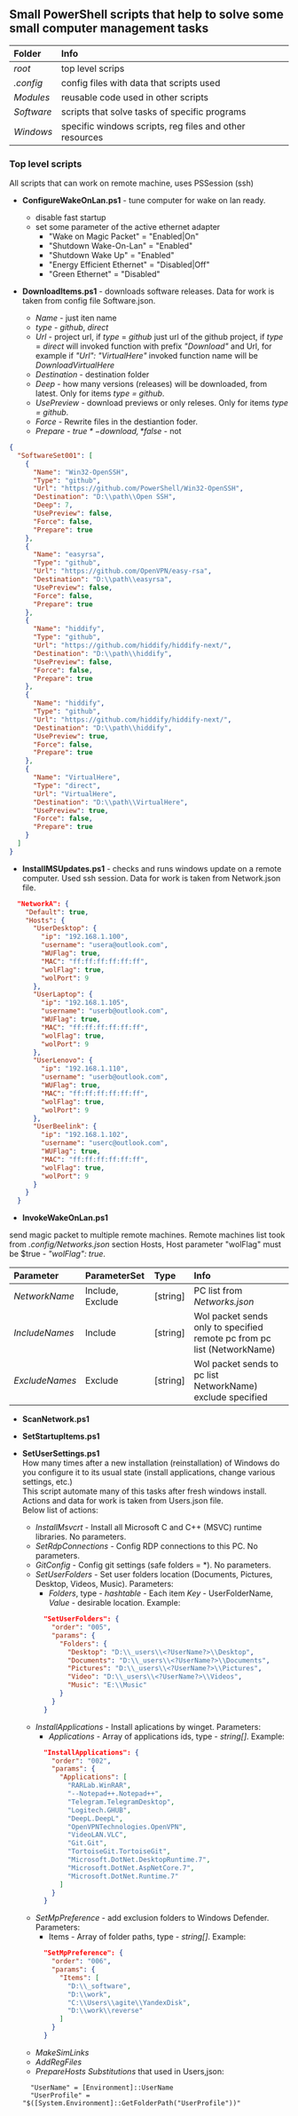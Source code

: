 ## Small PowerShell scripts that help to solve some small computer management tasks

| Folder   | Info   |
| :--------| :------|
| *root*     | top level scrips                                           |
| *.config*  | config files with data that scripts used                   |
| *Modules*  | reusable code used in other scripts                        |
| *Software* | scripts that solve tasks of specific programs              |
| *Windows*  | specific windows scripts, reg files and other resources    |

### Top level scripts

All scripts that can work on remote machine, uses PSSession (ssh)

- **ConfigureWakeOnLan.ps1** - tune computer for wake on lan ready.
  - disable fast startup
  - set some parameter of the active ethernet adapter
    - "Wake on Magic Packet"      = "Enabled|On"
    - "Shutdown Wake-On-Lan"      = "Enabled"
    - "Shutdown Wake Up"          = "Enabled"
    - "Energy Efficient Ethernet" = "Disabled|Off"
    - "Green Ethernet"            = "Disabled"
  
- **DownloadItems.ps1** - downloads software releases. Data for work is taken from config file Software.json.
  - *Name* - just iten name
  - *type* - *github*, *direct*
  - *Url* - project url, if *type* = *github* just url of the github project, if *type* = *direct* will invoked function with prefix *"Download"* and Url, for example if *"Url": "VirtualHere"* invoked function name will be *DownloadVirtualHere*
  - *Destination* - destination folder
  - *Deep* - how many versions (releases) will be downloaded, from latest. Only for items *type = github*.
  - *UsePreview* - download previews or only releses.  Only for items *type = github*.
  - *Force* - Rewrite files in the destiantion foder.
  - *Prepare* - *$true* - download, *$false* - not
```json
{
  "SoftwareSet001": [
    {
      "Name": "Win32-OpenSSH",
      "Type": "github",
      "Url": "https://github.com/PowerShell/Win32-OpenSSH",
      "Destination": "D:\\path\\Open SSH",
      "Deep": 7,
      "UsePreview": false,
      "Force": false,
      "Prepare": true
    },
    {
      "Name": "easyrsa",
      "Type": "github",
      "Url": "https://github.com/OpenVPN/easy-rsa",
      "Destination": "D:\\path\\easyrsa",
      "UsePreview": false,
      "Force": false,
      "Prepare": true
    },
    {
      "Name": "hiddify",
      "Type": "github",
      "Url": "https://github.com/hiddify/hiddify-next/",
      "Destination": "D:\\path\\hiddify",
      "UsePreview": false,
      "Force": false,
      "Prepare": true
    },
    {
      "Name": "hiddify",
      "Type": "github",
      "Url": "https://github.com/hiddify/hiddify-next/",
      "Destination": "D:\\path\\hiddify",
      "UsePreview": true,
      "Force": false,
      "Prepare": true
    },
    {
      "Name": "VirtualHere",
      "Type": "direct",
      "Url": "VirtualHere",
      "Destination": "D:\\path\\VirtualHere",
      "UsePreview": true,
      "Force": false,
      "Prepare": true
    }
  ]
}
```

- **InstallMSUpdates.ps1** -  checks and runs windows update on a remote computer. Used ssh session. Data for work is taken from Network.json file.

```json
  "NetworkA": {
    "Default": true,
    "Hosts": {
      "UserDesktop": {
        "ip": "192.168.1.100",
        "username": "usera@outlook.com",
        "WUFlag": true,
        "MAC": "ff:ff:ff:ff:ff:ff",
        "wolFlag": true,
        "wolPort": 9
      },
      "UserLaptop": {
        "ip": "192.168.1.105",
        "username": "userb@outlook.com",
        "WUFlag": true,
        "MAC": "ff:ff:ff:ff:ff:ff",
        "wolFlag": true,
        "wolPort": 9
      },
      "UserLenovo": {
        "ip": "192.168.1.110",
        "username": "userb@outlook.com",
        "WUFlag": true,
        "MAC": "ff:ff:ff:ff:ff:ff",
        "wolFlag": true,
        "wolPort": 9
      },
      "UserBeelink": {
        "ip": "192.168.1.102",
        "username": "userc@outlook.com",
        "WUFlag": true,
        "MAC": "ff:ff:ff:ff:ff:ff",
        "wolFlag": true,
        "wolPort": 9
      }
    }
  }
```

- **InvokeWakeOnLan.ps1**

send magic packet to multiple remote machines. Remote machines list took from *.config/Networks.json* section Hosts, Host parameter "wolFlag" must be $true - *"wolFlag": true*.

| Parameter  | ParameterSet | Type | Info   |
| :--------| :------| :------| :------|
| *NetworkName*  | Include, Exclude | [string] | PC list from *Networks.json*  |
| *IncludeNames* | Include | [string] | Wol packet sends only to specified remote pc from pc list (NetworkName) |
| *ExcludeNames* | Exclude | [string] | Wol packet sends to pc list NetworkName) exclude specified  |

- **ScanNetwork.ps1**

- **SetStartupItems.ps1**

- **SetUserSettings.ps1**  
 How many times after a new installation (reinstallation) of Windows do you configure it to its usual state (install applications, change various settings, etc.)  
 This script automate many of this tasks after fresh windows install.
 Actions and data  for work is taken from Users.json file.  
 Below list of actions:
  - *InstallMsvcrt* - Install all Microsoft C and C++ (MSVC) runtime libraries. No parameters.
  - *SetRdpConnections* - Config RDP connections to this PC.  No parameters.
  - *GitConfig* - Config git settings (safe folders = *).  No parameters.
  - *SetUserFolders* - Set user folders location (Documents, Pictures, Desktop, Videos, Music).  Parameters:
    - *Folders*, type - *hashtable* - Each item *Key* - UserFolderName, *Value* - desirable location.  Example:
    ```json
      "SetUserFolders": {
        "order": "005",
        "params": {
          "Folders": {
            "Desktop": "D:\\_users\\<?UserName?>\\Desktop",
            "Documents": "D:\\_users\\<?UserName?>\\Documents",
            "Pictures": "D:\\_users\\<?UserName?>\\Pictures",
            "Video": "D:\\_users\\<?UserName?>\\Videos",
            "Music": "E:\\Music"
          }
        }
      }  
    ```
  - *InstallApplications*  - Install aplications by winget. Parameters:
    - *Applications* - Array of applications ids, type - *string[]*. Example:
    ```json
      "InstallApplications": {
        "order": "002",
        "params": {
          "Applications": [
            "RARLab.WinRAR",
            "--Notepad++.Notepad++",
            "Telegram.TelegramDesktop",
            "Logitech.GHUB",
            "DeepL.DeepL",
            "OpenVPNTechnologies.OpenVPN",
            "VideoLAN.VLC",
            "Git.Git",
            "TortoiseGit.TortoiseGit",
            "Microsoft.DotNet.DesktopRuntime.7",
            "Microsoft.DotNet.AspNetCore.7",
            "Microsoft.DotNet.Runtime.7"
          ]
        }
      }   
    ```
  - *SetMpPreference* - add exclusion folders to Windows Defender.  Parameters:
    - Items - Array of folder paths, type - *string[]*. Example:
    ```json
      "SetMpPreference": {
        "order": "006",
        "params": {
          "Items": [
            "D:\\_software",
            "D:\\work",
            "C:\\Users\\agite\\YandexDisk",
            "D:\\work\\reverse"
          ]
        }
      }
      ```
  - *MakeSimLinks*
  - *AddRegFiles*
  - *PrepareHosts*
  *Substitutions* that used in Users,json:
  ```
    "UserName" = [Environment]::UserName
    "UserProfile" = "$([System.Environment]::GetFolderPath("UserProfile"))"  
  ```
      

